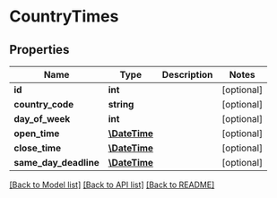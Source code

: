 # CountryTimes

## Properties
Name | Type | Description | Notes
------------ | ------------- | ------------- | -------------
**id** | **int** |  | [optional] 
**country_code** | **string** |  | [optional] 
**day_of_week** | **int** |  | [optional] 
**open_time** | [**\DateTime**](\DateTime.md) |  | [optional] 
**close_time** | [**\DateTime**](\DateTime.md) |  | [optional] 
**same_day_deadline** | [**\DateTime**](\DateTime.md) |  | [optional] 

[[Back to Model list]](../README.md#documentation-for-models) [[Back to API list]](../README.md#documentation-for-api-endpoints) [[Back to README]](../README.md)



